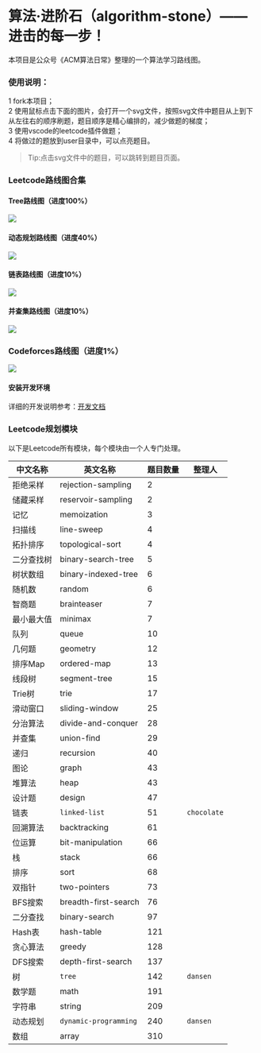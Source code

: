 # 算法·进阶石（algorithm-stone）—— 进击的每一步！

本项目是公众号《ACM算法日常》整理的一个算法学习路线图。

### 使用说明：
1 fork本项目；  
2 使用鼠标点击下面的图片，会打开一个svg文件，按照svg文件中题目从上到下从左往右的顺序刷题，题目顺序是精心编排的，减少做题的梯度；  
3 使用vscode的leetcode插件做题；  
4 将做过的题放到user目录中，可以点亮题目。  

> Tip:点击svg文件中的题目，可以跳转到题目页面。

### Leetcode路线图合集

#### Tree路线图（进度100%）
<img src="https://raw.githubusercontent.com/acm-clan/algorithm-stone/main/images/leetcode_tree.svg">

#### 动态规划路线图（进度40%）
<img src="https://raw.githubusercontent.com/acm-clan/algorithm-stone/main/images/leetcode_dp.svg">

#### 链表路线图（进度10%）
<img src="https://raw.githubusercontent.com/acm-clan/algorithm-stone/main/images/leetcode_linked_list.svg">

#### 并查集路线图（进度10%）
<img src="https://raw.githubusercontent.com/acm-clan/algorithm-stone/main/images/leetcode_union_find.svg">

### Codeforces路线图（进度1%）
<img src="https://raw.githubusercontent.com/acm-clan/algorithm-stone/main/images/codeforces.svg">


#### 安装开发环境

详细的开发说明参考：[开发文档](https://github.com/acm-clan/algorithm-stone/blob/main/docs/dev_zh.md)

### Leetcode规划模块
以下是Leetcode所有模块，每个模块由一个人专门处理。  

| 中文名称 | 英文名称 | 题目数量 | 整理人 |
| ---- | ---- | ---- | ---- |
|拒绝采样| rejection-sampling| 2 | |  
|储藏采样| reservoir-sampling | 2 | |  
|记忆| memoization | 3 | |  
|扫描线| line-sweep | 4 | |  
|拓扑排序| topological-sort | 4 | |  
|二分查找树| binary-search-tree | 5 | |  
|树状数组| binary-indexed-tree | 6 | |  
|随机数| random  | 6 | |
|智商题| brainteaser  | 7 | |
|最小最大值| minimax  | 7 | |
|队列| queue  | 10 | |
|几何题| geometry  | 12 | |
|排序Map| ordered-map  | 13 | |
|线段树| segment-tree  | 15 | |
|Trie树| trie  | 17 | |
|滑动窗口| sliding-window  | 25 | |
|分治算法| divide-and-conquer  | 28 | |
|并查集| union-find  |  29  | |
|递归| recursion  | 40 | |
|图论| graph  | 43 | |
|堆算法| heap  |43  | |
|设计题| design  | 47 | |
|链表| `linked-list` | 51 |`chocolate` |
|回溯算法| backtracking  | 61 | |
|位运算| bit-manipulation  | 66 | |
|栈| stack  | 66 | |
|排序| sort  |68  | |
|双指针| two-pointers  | 73 | |
|BFS搜索| breadth-first-search  | 76 | |
|二分查找| binary-search  | 97 | |
|Hash表| hash-table  | 121 | |
|贪心算法| greedy  | 128 | |
|DFS搜索| depth-first-search  | 137 | |
|树| `tree`  | 142 |`dansen` |
|数学题| math  | 191 | |
|字符串| string  | 209 | |
|动态规划| `dynamic-programming` | 240 |`dansen` |
|数组| array|310  | |